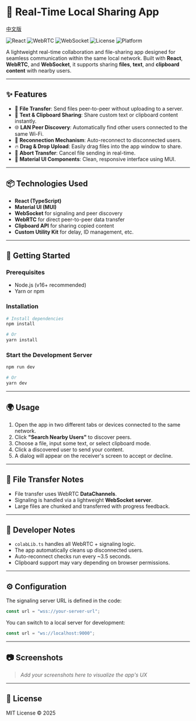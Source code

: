 # 🔗 Real-Time Local Sharing App

[中文版](./documents/README-CN.md)

![React](https://img.shields.io/badge/React-18.x-blue?logo=react)
![WebRTC](https://img.shields.io/badge/WebRTC-P2P-brightgreen?logo=webrtc)
![WebSocket](https://img.shields.io/badge/WebSocket-Connected-orange?logo=websocket)
![License](https://img.shields.io/badge/License-MIT-yellow)
![Platform](https://img.shields.io/badge/Platform-LAN%20only-lightgrey)


A lightweight real-time collaboration and file-sharing app designed for seamless communication within the same local network. Built with **React**, **WebRTC**, and **WebSocket**, it supports sharing **files**, **text**, and **clipboard content** with nearby users.

---

## ✨ Features

- 📁 **File Transfer**: Send files peer-to-peer without uploading to a server.
- 📝 **Text & Clipboard Sharing**: Share custom text or clipboard content instantly.
- 🌐 **LAN Peer Discovery**: Automatically find other users connected to the same Wi-Fi.
- 🔄 **Reconnection Mechanism**: Auto-reconnect to disconnected users.
- 🔥 **Drag & Drop Upload**: Easily drag files into the app window to share.
- 🚫 **Abort Transfer**: Cancel file sending in real-time.
- 🧊 **Material UI Components**: Clean, responsive interface using MUI.

---

## 📦 Technologies Used

- **React (TypeScript)**
- **Material UI (MUI)**
- **WebSocket** for signaling and peer discovery
- **WebRTC** for direct peer-to-peer data transfer
- **Clipboard API** for sharing copied content
- **Custom Utility Kit** for delay, ID management, etc.

---

## 🚀 Getting Started

### Prerequisites

- Node.js (v16+ recommended)
- Yarn or npm

### Installation

```bash
# Install dependencies
npm install

# Or
yarn install
```

### Start the Development Server

```bash
npm run dev

# Or
yarn dev
```

---

## 🌍 Usage

1. Open the app in two different tabs or devices connected to the same network.
2. Click **"Search Nearby Users"** to discover peers.
3. Choose a file, input some text, or select clipboard mode.
4. Click a discovered user to send your content.
5. A dialog will appear on the receiver's screen to accept or decline.

---

## 📁 File Transfer Notes

- File transfer uses WebRTC **DataChannels**.
- Signaling is handled via a lightweight **WebSocket server**.
- Large files are chunked and transferred with progress feedback.

---

## 🧪 Developer Notes

- `colabLib.ts` handles all WebRTC + signaling logic.
- The app automatically cleans up disconnected users.
- Auto-reconnect checks run every ~3.5 seconds.
- Clipboard support may vary depending on browser permissions.

---

## ⚙️ Configuration

The signaling server URL is defined in the code:
```ts
const url = "wss://your-server-url";
```

You can switch to a local server for development:
```ts
const url = "ws://localhost:9000";
```

---

## 📷 Screenshots

> _Add your screenshots here to visualize the app's UX_

---

## 📜 License

MIT License © 2025

